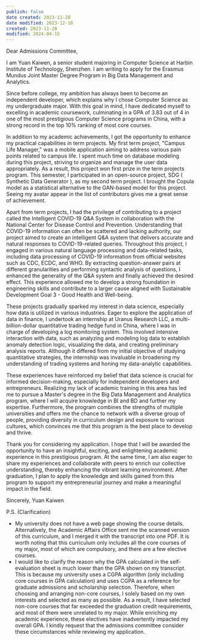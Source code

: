 ```yaml
---
publish: false
date created: 2023-11-28
date modified: 2023-12-16
created: 2023-11-28
modified: 2024-04-15
---
```

Dear Admissions Committee,

I am Yuan Kaiwen, a senior student majoring in Computer Science at Harbin Institute of Technology, Shenzhen. I am writing to apply for the Erasmus Mundus Joint Master Degree Program in Big Data Management and Analytics.

Since before college, my ambition has always been to become an independent developer, which explains why I chose Computer Science as my undergraduate major. With this goal in mind, I have dedicated myself to excelling in academic coursework, culminating in a GPA of 3.83 out of 4 in one of the most prestigious Computer Science programs in China, with a strong record in the top 10% ranking of most core courses.

In addition to my academic achievements, I got the opportunity to enhance my practical capabilities in term projects. My first term project, "Campus Life Manager," was a mobile application aiming to address various pain points related to campus life. I spent much time on database modeling during this project, striving to organize and manage the user data appropriately. As a result, this project won first prize in the term projects program. This semester, I participated in an open-source project, SDG ( Synthetic Data Generator ), as my second term project. I brought the Copula model as a statistical alternative to the GAN-based model for this project. Seeing my avatar appear in the list of contributors gives me a great sense of achievement.

Apart from term projects, I had the privilege of contributing to a project called the Intelligent COVID-19 Q&A System in collaboration with the National Center for Disease Control and Prevention. Understanding that COVID-19 information can often be scattered and lacking authority, our project aimed to create an intelligent Q&A system that delivers accurate and natural responses to COVID-19-related queries. Throughout this project, I engaged in various natural language processing and data-related tasks, including data processing of COVID-19 information from official websites such as CDC, ECDC, and WHO. By extracting question-answer pairs at different granularities and performing syntactic analysis of questions, I enhanced the generality of the Q&A system and finally achieved the desired effect. This experience allowed me to develop a strong foundation in engineering skills and contribute to a larger cause aligned with Sustainable Development Goal 3 - Good Health and Well-being.

These projects gradually sparked my interest in data science, especially how data is utilized in various industries. Eager to explore the application of data in finance, I undertook an internship at Uranus Research LLC, a multi-billion-dollar quantitative trading hedge fund in China, where I was in charge of developing a log monitoring system. This involved intensive interaction with data, such as analyzing and modeling log data to establish anomaly detection logic, visualizing the data, and creating preliminary analysis reports. Although it differed from my initial objective of studying quantitative strategies, the internship was invaluable in broadening my understanding of trading systems and honing my data-analytic capabilities.

These experiences have reinforced my belief that data science is crucial for informed decision-making, especially for independent developers and entrepreneurs. Realizing my lack of academic training in this area has led me to pursue a Master's degree in the Big Data Management and Analytics program, where I will acquire knowledge in BI and BD and further my expertise. Furthermore, the program combines the strengths of multiple universities and offers me the chance to network with a diverse group of people, providing diversity in curriculum design and exposure to various cultures, which convinces me that this program is the best place to develop and thrive.

Thank you for considering my application. I hope that I will be awarded the opportunity to have an insightful, exciting, and enlightening academic experience in this prestigious program. At the same time, I am also eager to share my experiences and collaborate with peers to enrich our collective understanding, thereby enhancing the vibrant learning environment. After graduation, I plan to apply the knowledge and skills gained from this program to support my entrepreneurial journey and make a meaningful impact in the field.

Sincerely, Yuan Kaiwen



P.S. (Clarification)

- My university does not have a web page showing the course details. Alternatively, the Academic Affairs Office sent me the scanned version of this curriculum, and I merged it with the transcript into one PDF. It is worth noting that this curriculum only includes all the core courses of my major, most of which are compulsory, and there are a few elective courses.
- I would like to clarify the reason why the GPA calculated in the self-evaluation sheet is much lower than the GPA shown on my transcript. This is because my university uses a CGPA algorithm (only including core courses in GPA calculation) and uses CGPA as a reference for graduate admissions and scholarship selection. Therefore, when choosing and arranging non-core courses, I solely based on my own interests and selected as many as possible. As a result, I have selected non-core courses that far exceeded the graduation credit requirements, and most of them were unrelated to my major. While enriching my academic experience, these electives have inadvertently impacted my overall GPA. I kindly request that the admissions committee consider these circumstances while reviewing my application.